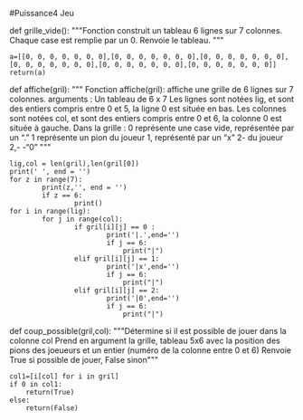#Puissance4
Jeu

def grille_vide():
    """Fonction construit un tableau 6 lignes sur 7 colonnes.
       Chaque case est remplie par un 0.
       Renvoie le tableau.
    """
    
    a=[[0, 0, 0, 0, 0, 0, 0],[0, 0, 0, 0, 0, 0, 0],[0, 0, 0, 0, 0, 0, 0],[0, 0, 0, 0, 0, 0, 0],[0, 0, 0, 0, 0, 0, 0],[0, 0, 0, 0, 0, 0, 0]]
    return(a)

def affiche(gril):
    """ Fonction affiche(gril): affiche une grille de 6 lignes sur 7 colonnes.
            arguments :
                Un tableau de 6 x 7
                           Les lignes sont notées lig, et sont des entiers compris entre 0 et 5,
        la ligne 0 est située en bas.
                Les colonnes sont notées col, et sont des entiers compris entre 0 et 6,
        la colonne 0 est située à gauche.
    Dans la grille :
        0 représente une case vide, représentée par un “.”
        1 représente un pion du joueur 1, représenté par un “x”
        2-                       du joueur 2,-          -“0” 
   """

    lig,col = len(gril),len(gril[0])
    print(' ', end = '')
    for z in range(7):
            print(z,'', end = '')
            if z == 6:
                    print()
    for i in range(lig):
            for j in range(col):
                    if gril[i][j] == 0 :
                            print('|.',end='')
                            if j == 6:
                                print("|")
                    elif gril[i][j] == 1:
                            print('|x',end='')
                            if j == 6:
                                print("|")
                    elif gril[i][j] == 2:
                            print('|0',end='')
                            if j == 6:
                                print("|")
def coup_possible(gril,col):
"""Détermine si il est possible de jouer dans la colonne col
Prend en argument la grille, tableau 5x6 avec la position des pions des joeueurs et un entier (numéro de la colonne entre 0 et 6)
Renvoie True si possible de jouer, False sinon"""

    col1=[i[col] for i in gril]
    if 0 in col1:
        return(True)
    else:
        return(False)                                

